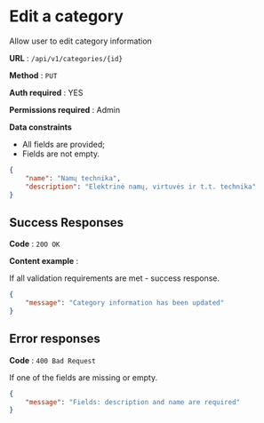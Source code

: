 # Edit a category

Allow user to edit category information

**URL** : `/api/v1/categories/{id}`

**Method** : `PUT`

**Auth required** : YES

**Permissions required** : Admin

**Data constraints**

- All fields are provided;
- Fields are not empty.

```json
{
    "name": "Namų technika",
    "description": "Elektrinė namų, virtuvės ir t.t. technika"
}
```

## Success Responses

**Code** : `20O OK`

**Content example** : 

If all validation requirements are met - success response.

```json
{
    "message": "Category information has been updated"
}
```
## Error responses

**Code** : `400 Bad Request`

If one of the fields are missing or empty.

```json
{
    "message": "Fields: description and name are required"
}
```

